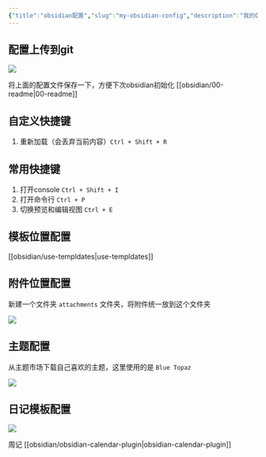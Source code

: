 ```yaml
---
{"title":"obsidian配置","slug":"my-obsidian-config","description":"我的Obsidian配置","author":"six","created":"2023-08-28 08:30","updated":"2023-08-28 15:15","cover":"https://picsum.photos/720/400","tags":["obsidian"],"categories":["obsidian"],"dg-publish":true,"permalink":"/obsidian/my-obsidian-config/","dgPassFrontmatter":true}
---
```


## 配置上传到git

![](https://s.sixmillions.cn/img/2023/08/28/011515256.png)

将上面的配置文件保存一下，方便下次obsidian初始化
[[obsidian/00-readme\|00-readme]]
## 自定义快捷键

1. 重新加载（会丢弃当前内容）`Ctrl + Shift + R`

## 常用快捷键

1. 打开console `Ctrl + Shift + I`
2. 打开命令行 `Ctrl + P`
3. 切换预览和编辑视图 `Ctrl + E`

## 模板位置配置

[[obsidian/use-templdates\|use-templdates]]
## 附件位置配置

新建一个文件夹 `attachments` 文件夹，将附件统一放到这个文件夹

![](https://s.sixmillions.cn/img/2023/08/28/013120663.png)

## 主题配置

从主题市场下载自己喜欢的主题，这里使用的是 `Blue Topaz`

![](https://s.sixmillions.cn/img/2023/08/28/022231192.png)

## 日记模板配置

![](https://s.sixmillions.cn/img/2023/08/28/031249580.png)

周记 [[obsidian/obsidian-calendar-plugin\|obsidian-calendar-plugin]]


